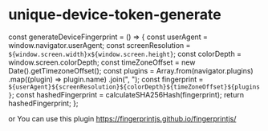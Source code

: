 # unique-device-token-generate


const generateDeviceFingerprint = () => {
  const userAgent = window.navigator.userAgent;
  const screenResolution = `${window.screen.width}x${window.screen.height}`;
  const colorDepth = window.screen.colorDepth;
  const timeZoneOffset = new Date().getTimezoneOffset();
  const plugins = Array.from(navigator.plugins)
    .map((plugin) => plugin.name)
    .join(", ");
  const fingerprint = `${userAgent}${screenResolution}${colorDepth}${timeZoneOffset}${plugins}`;
  const hashedFingerprint = calculateSHA256Hash(fingerprint);
  return hashedFingerprint;
};


or You can use this plugin
https://fingerprintjs.github.io/fingerprintjs/
